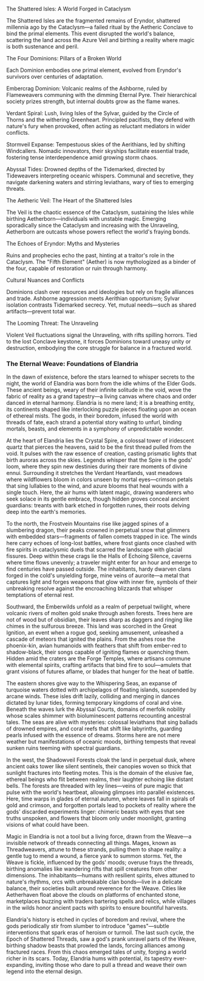 The Shattered Isles: A World Forged in Cataclysm

The Shattered Isles are the fragmented remains of Eryndor, shattered millennia ago by the Cataclysm—a failed ritual by the Aetheric Conclave to bind the primal elements. This event disrupted the world's balance, scattering the land across the Azure Veil and birthing a reality where magic is both sustenance and peril.

The Four Dominions: Pillars of a Broken World

Each Dominion embodies one primal element, evolved from Eryndor's survivors over centuries of adaptation.





Embercrag Dominion: Volcanic realms of the Ashborne, ruled by Flameweavers communing with the dimming Eternal Pyre. Their hierarchical society prizes strength, but internal doubts grow as the flame wanes.



Verdant Spiral: Lush, living Isles of the Sylvar, guided by the Circle of Thorns and the withering Greenheart. Principled pacifists, they defend with nature's fury when provoked, often acting as reluctant mediators in wider conflicts.



Stormveil Expanse: Tempestuous skies of the Aerithians, led by shifting Windcallers. Nomadic innovators, their skyships facilitate essential trade, fostering tense interdependence amid growing storm chaos.



Abyssal Tides: Drowned depths of the Tidemarked, directed by Tideweavers interpreting oceanic whispers. Communal and secretive, they navigate darkening waters and stirring leviathans, wary of ties to emerging threats.

The Aetheric Veil: The Heart of the Shattered Isles

The Veil is the chaotic essence of the Cataclysm, sustaining the Isles while birthing Aetherborn—individuals with unstable magic. Emerging sporadically since the Cataclysm and increasing with the Unraveling, Aetherborn are outcasts whose powers reflect the world's fraying bonds.

The Echoes of Eryndor: Myths and Mysteries

Ruins and prophecies echo the past, hinting at a traitor's role in the Cataclysm. The "Fifth Element" (Aether) is now mythologized as a binder of the four, capable of restoration or ruin through harmony.

Cultural Nuances and Conflicts

Dominions clash over resources and ideologies but rely on fragile alliances and trade. Ashborne aggression meets Aerithian opportunism; Sylvar isolation contrasts Tidemarked secrecy. Yet, mutual needs—such as shared artifacts—prevent total war.

The Looming Threat: The Unraveling

Violent Veil fluctuations signal the Unraveling, with rifts spilling horrors. Tied to the lost Conclave keystone, it forces Dominions toward uneasy unity or destruction, embodying the core struggle for balance in a fractured world.

### The Eternal Weave: Foundations of Elandria

In the dawn of existence, before the stars learned to whisper secrets to the night, the world of Elandria was born from the idle whims of the Elder Gods. These ancient beings, weary of their infinite solitude in the void, wove the fabric of reality as a grand tapestry—a living canvas where chaos and order danced in eternal harmony. Elandria is no mere land; it is a breathing entity, its continents shaped like interlocking puzzle pieces floating upon an ocean of ethereal mists. The gods, in their boredom, infused the world with threads of fate, each strand a potential story waiting to unfurl, binding mortals, beasts, and elements in a symphony of unpredictable wonder.

At the heart of Elandria lies the Crystal Spire, a colossal tower of iridescent quartz that pierces the heavens, said to be the first thread pulled from the void. It pulses with the raw essence of creation, casting prismatic lights that birth auroras across the skies. Legends whisper that the Spire is the gods' loom, where they spin new destinies during their rare moments of divine ennui. Surrounding it stretches the Verdant Heartlands, vast meadows where wildflowers bloom in colors unseen by mortal eyes—crimson petals that sing lullabies to the wind, and azure blooms that heal wounds with a single touch. Here, the air hums with latent magic, drawing wanderers who seek solace in its gentle embrace, though hidden groves conceal ancient guardians: treants with bark etched in forgotten runes, their roots delving deep into the earth's memories.

To the north, the Frostvein Mountains rise like jagged spines of a slumbering dragon, their peaks crowned in perpetual snow that glimmers with embedded stars—fragments of fallen comets trapped in ice. The winds here carry echoes of long-lost battles, where frost giants once clashed with fire spirits in cataclysmic duels that scarred the landscape with glacial fissures. Deep within these crags lie the Halls of Echoing Silence, caverns where time flows unevenly; a traveler might enter for an hour and emerge to find centuries have passed outside. The inhabitants, hardy dwarven clans forged in the cold's unyielding forge, mine veins of aurorite—a metal that captures light and forges weapons that glow with inner fire, symbols of their unbreaking resolve against the encroaching blizzards that whisper temptations of eternal rest.

Southward, the Emberwilds unfold as a realm of perpetual twilight, where volcanic rivers of molten gold snake through ashen forests. Trees here are not of wood but of obsidian, their leaves sharp as daggers and ringing like chimes in the sulfurous breeze. This land was scorched in the Great Ignition, an event when a rogue god, seeking amusement, unleashed a cascade of meteors that ignited the plains. From the ashes rose the phoenix-kin, avian humanoids with feathers that shift from ember-red to shadow-black, their songs capable of igniting flames or quenching them. Hidden amid the craters are the Forge Temples, where artisans commune with elemental spirits, crafting artifacts that bind fire to soul—amulets that grant visions of futures aflame, or blades that hunger for the heat of battle.

The eastern shores give way to the Whispering Seas, an expanse of turquoise waters dotted with archipelagos of floating islands, suspended by arcane winds. These isles drift lazily, colliding and merging in dances dictated by lunar tides, forming temporary kingdoms of coral and vine. Beneath the waves lurk the Abyssal Courts, domains of merfolk nobility whose scales shimmer with bioluminescent patterns recounting ancestral tales. The seas are alive with mysteries: colossal leviathans that sing ballads of drowned empires, and coral reefs that shift like labyrinths, guarding pearls infused with the essence of dreams. Storms here are not mere weather but manifestations of oceanic moods, birthing tempests that reveal sunken ruins teeming with spectral guardians.

In the west, the Shadowveil Forests cloak the land in perpetual dusk, where ancient oaks tower like silent sentinels, their canopies woven so thick that sunlight fractures into fleeting motes. This is the domain of the elusive fae, ethereal beings who flit between realms, their laughter echoing like distant bells. The forests are threaded with ley lines—veins of pure magic that pulse with the world's heartbeat, allowing glimpses into parallel existences. Here, time warps in glades of eternal autumn, where leaves fall in spirals of gold and crimson, and forgotten portals lead to pockets of reality where the gods' discarded experiments linger: chimeric beasts with eyes that see truths unspoken, and flowers that bloom only under moonlight, granting visions of what could have been.

Magic in Elandria is not a tool but a living force, drawn from the Weave—a invisible network of threads connecting all things. Mages, known as Threadweavers, attune to these strands, pulling them to shape reality: a gentle tug to mend a wound, a fierce yank to summon storms. Yet, the Weave is fickle, influenced by the gods' moods; overuse frays the threads, birthing anomalies like wandering rifts that spill creatures from other dimensions. The inhabitants—humans with resilient spirits, elves attuned to nature's rhythms, orcs with unbreakable clan bonds—live in a delicate balance, their societies built around reverence for the Weave. Cities like Aetherhaven float above the clouds on platforms of enchanted stone, marketplaces buzzing with traders bartering spells and relics, while villages in the wilds honor ancient pacts with spirits to ensure bountiful harvests.

Elandria's history is etched in cycles of boredom and revival, where the gods periodically stir from slumber to introduce "games"—subtle interventions that spark eras of heroism or turmoil. The last such cycle, the Epoch of Shattered Threads, saw a god's prank unravel parts of the Weave, birthing shadow beasts that prowled the lands, forcing alliances among fractured races. From this chaos emerged tales of unity, forging a world richer in its scars. Today, Elandria hums with potential, its tapestry ever-expanding, inviting those who dare to pull a thread and weave their own legend into the eternal design.
